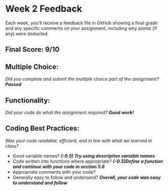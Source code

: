 # Week 2 Feedback
Each week, you'll receive a feedback file in GitHub showing a final grade and any specific comments on your assignment, including why points (if any) were deducted.


## Final Score: 9/10

## Multiple Choice:
_Did you complete and submit the multiple choice part of the assignment?_
***Passed***

## Functionality: 
_Did your code do what the assignment required?_
***Good work!***

## Coding Best Practices:
_Was your code readable, efficient, and in line with what we learned in class?_
* Good variable names?
***(-0.5) Try using descriptive variable names***
* Code written into functions where appropriate?
***(-0.5)Define a function and continue with your code in section 5.6***
* Appropriate comments with your code?
* Generally easy to follow and undersand?
***Overall, your code was easy to understand and follow***
